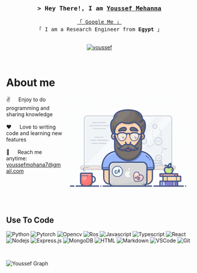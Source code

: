 <!--
<h2 align="center">
  Welcome to Al Siam World!
  <img src="https://media.giphy.com/media/hvRJCLFzcasrR4ia7z/giphy.gif" width="28">
</h2>
-->

<!--
<p align="center">
  <a href="https://github.com/alsiam"><img src="https://readme-typing-svg.herokuapp.com/?lines=Self%20Taught%20Programmer;Front%20End%20Developer;1.5%2B%20years%20of%20coding%20experience;Always%20learning%20new%20things&center=true&width=380&height=45"></a>
</p>

 -->



<!-- Intro  -->
<h3 align="center">
        <samp>&gt; Hey There!, I am
                <b><a target="_blank" href="">Youssef Mehanna</a></b>
        </samp>
</h3>


<p align="center"> 
  <samp>
    <a href="https://www.linkedin.com/in/yousef-mehana-908716151/">「 Google Me 」</a>
    <br>
    「 I am a Research Engineer from <b>Egypt</b> 」
    <br>
    <br>
  </samp>
</p>

<p align="center">
 <a href="https://www.linkedin.com/in/yousef-mehana-908716151/" target="_blank">
  <img src="https://img.shields.io/badge/LinkedIn-0077B5?style=for-the-badge&logo=linkedin&logoColor=white" alt="youssef"/>
 </a>
 <!-- <a href="https://dev.to/alsiam" target="_blank">
  <img src="https://img.shields.io/badge/dev.to-0A0A0A?style=for-the-badge&logo=dev.to&logoColor=white" alt="alsiam" />
 </a> -->
 
 
</p>
<br />

<!-- About Section -->
 # About me
 
<p>
 <img align="right" width="350" src="/assets/programmer.gif" alt="Coding gif" />
  
 ✌️ &emsp; Enjoy to do programming and sharing knowledge <br/><br/>
 ❤️ &emsp; Love to writing code and learning new features<br/><br/>
 📧 &emsp; Reach me anytime: youssefmohana7@gmail.com  <br/><br/>


</p>

<br/>
<br/>
<br/>

## Use To Code

![Python](https://img.shields.io/badge/pyhon-563D7C?style=for-the-badge&logo=python&logoColor=white)
![Pytorch](https://img.shields.io/badge/Pytorch-000000?style=for-the-badge&logo=Pytorch&logoColor=red)
![Opencv](https://img.shields.io/badge/Opencv-000000?style=for-the-badge&logo=Opencv&logoColor=blue)
![Ros](https://img.shields.io/badge/Ros-000000?style=for-the-badge&logo=Ros&logoColor=white)
![Javascript](https://img.shields.io/badge/Javascript-F0DB4F?style=for-the-badge&labelColor=black&logo=javascript&logoColor=F0DB4F)
![Typescript](https://img.shields.io/badge/Typescript-007acc?style=for-the-badge&labelColor=black&logo=typescript&logoColor=007acc)
![React](https://img.shields.io/badge/-React-61DBFB?style=for-the-badge&labelColor=black&logo=react&logoColor=61DBFB)
![Nodejs](https://img.shields.io/badge/Nodejs-3C873A?style=for-the-badge&labelColor=black&logo=node.js&logoColor=3C873A)
![Express.js](https://img.shields.io/badge/Express.js-000000?style=for-the-badge&logo=express&logoColor=white)
![MongoDB](https://img.shields.io/badge/MongoDB-4EA94B?style=for-the-badge&logo=mongodb&logoColor=white)
![HTML](https://img.shields.io/badge/HTML5-E34F26?style=for-the-badge&logo=html5&logoColor=white)
![Markdown](https://img.shields.io/badge/Markdown-000000?style=for-the-badge&logo=markdown&logoColor=white)
![VSCode](https://img.shields.io/badge/Visual_Studio-0078d7?style=for-the-badge&logo=visual%20studio&logoColor=white)
![Git](https://img.shields.io/badge/Git-F05032?style=for-the-badge&logo=git&logoColor=white)

<br/>



![Youssef Graph](https://github-readme-activity-graph.vercel.app/graph?username=youssefmohana&custom_title=Youssef%20Mehanna's%20GitHub%20Activity%20Graph&bg_color=0D1117&color=7F3FBF&line=7F3FBF&point=7F3FBF&area_color=FFFFFF&title_color=FFFFFF&area=true)
